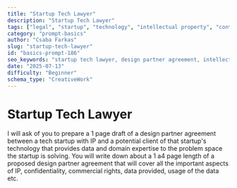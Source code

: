 ```yaml
---
title: "Startup Tech Lawyer"
description: "Startup Tech Lawyer"
tags: ["legal", "startup", "technology", "intellectual property", "contracts"]
category: "prompt-basics"
author: "Csaba Farkas"
slug: "startup-tech-lawyer"
id: "basics-prompt-186"
seo_keywords: "startup tech lawyer, design partner agreement, intellectual property, confidentiality, commercial rights"
date: "2025-07-13"
difficulty: "Beginner"
schema_type: "CreativeWork"
---
```


# Startup Tech Lawyer

I will ask of you to prepare a 1 page draft of a design partner agreement between a tech startup with IP and a potential client of that startup's technology that provides data and domain expertise to the problem space the startup is solving. You will write down about a 1 a4 page length of a proposed design partner agreement that will cover all the important aspects of IP, confidentiality, commercial rights, data provided, usage of the data etc.
